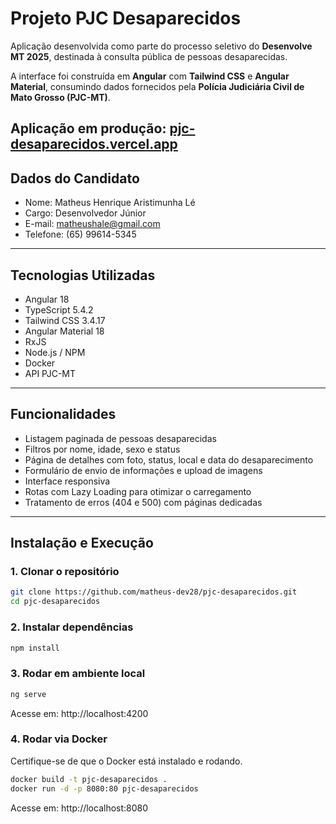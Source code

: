 # Projeto PJC Desaparecidos
Aplicação desenvolvida como parte do processo seletivo do **Desenvolve MT 2025**, destinada à consulta pública de pessoas desaparecidas.

A interface foi construída em **Angular** com **Tailwind CSS** e **Angular Material**, consumindo dados fornecidos pela **Polícia Judiciária Civil de Mato Grosso (PJC-MT)**.

**Aplicação em produção:** [pjc-desaparecidos.vercel.app](https://pjc-desaparecidos.vercel.app)
---
## Dados do Candidato
- Nome: Matheus Henrique Aristimunha Lé
- Cargo: Desenvolvedor Júnior
- E-mail: matheushale@gmail.com
- Telefone: (65) 99614-5345
---
## Tecnologias Utilizadas
- Angular 18
- TypeScript 5.4.2
- Tailwind CSS 3.4.17
- Angular Material 18
- RxJS
- Node.js / NPM
- Docker
- API PJC-MT
---
## Funcionalidades
- Listagem paginada de pessoas desaparecidas
- Filtros por nome, idade, sexo e status
- Página de detalhes com foto, status, local e data do desaparecimento
- Formulário de envio de informações e upload de imagens
- Interface responsiva
- Rotas com Lazy Loading para otimizar o carregamento
- Tratamento de erros (404 e 500) com páginas dedicadas
---
## Instalação e Execução
### 1. Clonar o repositório
```bash
git clone https://github.com/matheus-dev28/pjc-desaparecidos.git
cd pjc-desaparecidos
```
### 2. Instalar dependências
```bash
npm install
```
### 3. Rodar em ambiente local
```bash
ng serve
```
Acesse em: http://localhost:4200

### 4. Rodar via Docker
Certifique-se de que o Docker está instalado e rodando.
```bash
docker build -t pjc-desaparecidos .
docker run -d -p 8080:80 pjc-desaparecidos
```
Acesse em: http://localhost:8080
